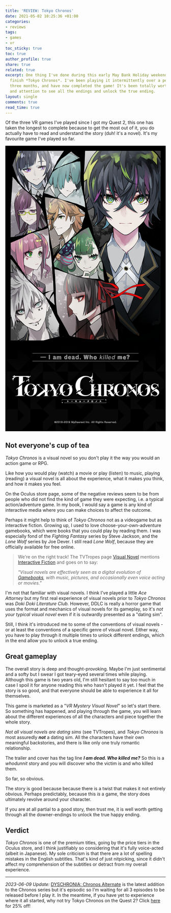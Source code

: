 ```yaml
---
title: 'REVIEW: Tokyo Chronos'
date: 2021-05-02 10:25:36 +01:00
categories:
- reviews
tags:
- games
- vr
toc_sticky: true
toc: true
author_profile: true
share: true
related: true
excerpt: One thing I've done during this early May Bank Holiday weekend is to finally
  finish *Tokyo Chronos*. I've been playing it intermittently over a period of about
  three months, and have now completed the game! It's been totally worth the time
  and attention to see all the endings and unlock the true ending.
layout: single
comments: true
read_time: true
---
```


Of the three VR games I've played since I got my Quest 2, this one has taken the longest to complete because to get the most out of it, you do actually have to read and understand the story (duh! it's a novel). It's my favourite game I've played so far.

![Tokyo Chronos box art](/assets/uploads/tokyo_chronos-cover.png "Tokyo Chronos")

## Not everyone's cup of tea

*Tokyo Chronos* is a visual novel so you don't play it the way you would an action game or RPG.

Like how you would play (watch) a movie or play (listen) to music, playing (reading) a visual novel is all about the experience, what it makes you think, and how it makes you feel.

On the Oculus store page, some of the negative reviews seem to be from people who did not find the kind of game they were expecting, i.e. a typical action/adventure game. In my book, I would say a game is any kind of interactive media where you can make choices to affect the outcome.

Perhaps it might help to think of *Tokyo Chronos* not as a videogame but as interactive fiction. Growing up, I used to love choose-your-own-adventure gamebooks, which were books that you could play by reading them. I was especially fond of the *Fighting Fantasy* series by Steve Jackson, and the *Lone Wolf* series by Joe Dever. I still read *Lone Wolf*, because they are officially available for free online.

> We're on the right track! The TVTropes page [Visual Novel](https://tvtropes.org/pmwiki/pmwiki.php/Main/VisualNovel) mentions [Interactive Fiction](https://tvtropes.org/pmwiki/pmwiki.php/Main/InteractiveFiction) and goes on to say:
>
> *"Visual novels are effectively seen as a digital evolution of [Gamebooks](https://tvtropes.org/pmwiki/pmwiki.php/Main/Gamebooks), with music, pictures, and occasionally even voice acting or movies."*

I'm not that familiar with visual novels. I think I've played a little *Ace Attorney* but my first real experience of visual novels prior to *Tokyo Chronos* was *Doki Doki Literature Club.* However, DDLC is really a horror game that uses the format and mechanics of visual novels for its gameplay, so it's *not your typical visual novel* even if it is outwardly presented as a "dating sim".

Still, I think it's introduced me to some of the conventions of visual novels - or at least the conventions of a specific genre of visual novel. Either way, you have to play through it multiple times to unlock different endings, which in the end allow you to unlock a true ending.

## Great gameplay

The overall story is deep and thought-provoking. Maybe I'm just sentimental and a softy but I swear I got teary-eyed several times while playing. Although this game is two years old, I'm still hesitant to say too much in case I spoil it for anyone reading this who hasn't played it yet. I feel that the story is so good, and that everyone should be able to experience it all for themselves.

This game is marketed as a "*VR Mystery Visual Novel*" so let's start there. So something has happened, and playing through the game, you will learn about the different experiences of all the characters and piece together the whole story.

*Not all visual novels are dating sims* (see TVTropes), and *Tokyo Chronos* is most assuredly ***not*** a dating sim. All the characters have their own meaningful backstories, and there is like only one truly romantic relationship.

The trailer and cover has the tag line ***I am dead. Who killed me?*** So this is a *whodunnit* story and you will discover who the victim is and who killed them.

So far, so obvious.

The story is good because because there is a twist that makes it not entirely obvious. Perhaps predictably, because this *is* a game, the story does ultimately revolve around your character.

If you are at all partial to a good story, then trust me, it is well worth getting through all the downer-endings to unlock the true happy ending.

## Verdict

*Tokyo Chronos* is one of the premium titles, going by the price tiers in the Oculus store, and I think justifiably so considering that it's fully voice-acted (albeit in Japanese). My sole criticism is that there are a lot of spelling mistakes in the English subtitles. That's kind of just nitpicking, since it didn't affect my comprehension of the subtitles or detract from my overall experience.

- - -

*2023-06-09 Update:* [DYSCHRONIA: Chronos Alternate](https://dyschroniaca.com/en/) is the latest addition to the Chronos series but it's episodic so I'm waiting for all 3 episodes to be released before I play it. In the meantime, if you have yet to experience where it all started, why not try Tokyo Chronos on the Quest 2? Click [here](https://www.oculus.com/appreferrals/dafuloth/2812851825399383/?utm_source=2) for 25% off!